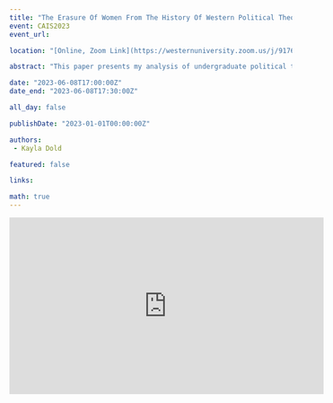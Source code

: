 ```yaml
---
title: "The Erasure Of Women From The History Of Western Political Theory Via Syllabi Construction And Library Classification"
event: CAIS2023
event_url: 

location: "[Online, Zoom Link](https://westernuniversity.zoom.us/j/91763770204)"

abstract: "This paper presents my analysis of undergraduate political theory syllabi offered at a mid-size Canadian University from 2010 to 2020, which demonstrates the absence of women from undergraduate political theory education. I consider this absence through P.H. Collin’s (2000) ‘matrix of domination’ and S. Ahmed’s (2014; 2019) ‘citational relationality’. From this perspective, absence is the result of erasing women’s contributions to political discourse through syllabi construction and library classification. This perspective reveals how, in some cases, we classify texts based on patriarchal presumptions rather than current use. This work contributes to scholarship on canonization, theories of use, and critical library practice."

date: "2023-06-08T17:00:00Z"
date_end: "2023-06-08T17:30:00Z"

all_day: false

publishDate: "2023-01-01T00:00:00Z"

authors:
 - Kayla Dold

featured: false

links:

math: true
---
```


<iframe width="560" height="315" src="https://www.youtube.com/embed/mQDWC0z2qzA" title="YouTube video player" frameborder="0" allow="accelerometer; autoplay; clipboard-write; encrypted-media; gyroscope; picture-in-picture; web-share" allowfullscreen></iframe>
